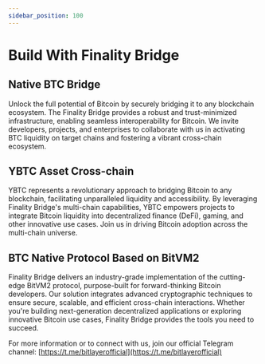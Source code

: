 ```yaml
---
sidebar_position: 100
---
```



# Build With Finality Bridge

## Native BTC Bridge  
Unlock the full potential of Bitcoin by securely bridging it to any blockchain ecosystem. The Finality Bridge provides a robust and trust-minimized infrastructure, enabling seamless interoperability for Bitcoin. We invite developers, projects, and enterprises to collaborate with us in activating BTC liquidity on target chains and fostering a vibrant cross-chain ecosystem.  

## YBTC Asset Cross-chain  
YBTC represents a revolutionary approach to bridging Bitcoin to any blockchain, facilitating unparalleled liquidity and accessibility. By leveraging Finality Bridge's multi-chain capabilities, YBTC empowers projects to integrate Bitcoin liquidity into decentralized finance (DeFi), gaming, and other innovative use cases. Join us in driving Bitcoin adoption across the multi-chain universe.  

## BTC Native Protocol Based on BitVM2  
Finality Bridge delivers an industry-grade implementation of the cutting-edge BitVM2 protocol, purpose-built for forward-thinking Bitcoin developers. Our solution integrates advanced cryptographic techniques to ensure secure, scalable, and efficient cross-chain interactions. Whether you're building next-generation decentralized applications or exploring innovative Bitcoin use cases, Finality Bridge provides the tools you need to succeed.  

For more information or to connect with us, join our official Telegram channel: [https://t.me/bitlayerofficial](https://t.me/bitlayerofficial) 